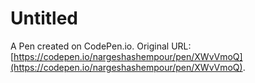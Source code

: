 # Untitled

A Pen created on CodePen.io. Original URL: [https://codepen.io/nargeshashempour/pen/XWvVmoQ](https://codepen.io/nargeshashempour/pen/XWvVmoQ).

